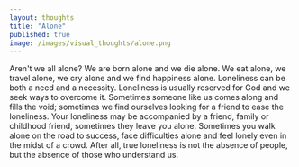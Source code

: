 ```yaml
---
layout: thoughts
title: "Alone"
published: true
image: /images/visual_thoughts/alone.png
---
```


Aren't we all alone? We are born alone and we die alone. We eat alone, we travel alone, we cry alone and we find happiness alone. Loneliness can be both a need and a necessity. Loneliness is usually reserved for God and we seek ways to overcome it. Sometimes someone like us comes along and fills the void; sometimes we find ourselves looking for a friend to ease the loneliness. Your loneliness may be accompanied by a friend, family or childhood friend, sometimes they leave you alone. Sometimes you walk alone on the road to success, face difficulties alone and feel lonely even in the midst of a crowd. After all, true loneliness is not the absence of people, but the absence of those who understand us.